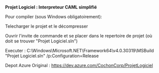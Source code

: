 <b>Projet Logiciel : Interpreteur CAML simplifié</b>

Pour compiler (sous Windows obligatoirement):

Telecharger le projet et le décompresser

Ouvrir l'invite de commande et se placer dans le repertoire de projet (où doit se trouver "Projet Logiciel.sln")

Executer :
 C:\Windows\Microsoft.NET\Framework64\v4.0.30319\MSBuild "Projet Logiciel.sln" /p:Configuration=Release
 
 Depot Azure Original :
  https://dev.azure.com/CochonCorp/ProjetLogiciel
